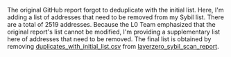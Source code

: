 The original GitHub report forgot to deduplicate with the initial list. Here, I'm adding a list of addresses that need to be removed from my Sybil list. There are a total of 2519 addresses. Because the L0 Team emphasized that the original report's list cannot be modified, I'm providing a supplementary list here of addresses that need to be removed. The final list is obtained by removing [ duplicates_with_initial_list.csv](https://github.com/cryptoamy/duplicates_address/blob/main/duplicates_with_inital_list.csv) from [layerzero_sybil_scan_report](https://github.com/cryptoamy/layerzero_sybil_scan_report/blob/main/layerzero_sybil_node_final.csv).
